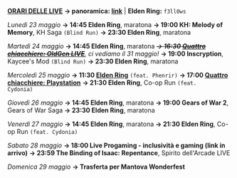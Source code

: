 <b><u>ORARI DELLE LIVE</u></b>
<b>→ panoramica: <a href="https://trello.com/b/iKwdSGf3/sabaku">link</a></b> | <b>Elden Ring:</b> <code>f3ll0ws</code>

<i>Lunedì 23 maggio</i>
<b>→ 14:45 Elden Ring</b>, maratona
<b>→ 19:00 KH: Melody of Memory</b>, KH Saga <code>(Blind Run)</code>
<b>→ 23:30 Elden Ring</b>, maratona

<i>Martedì 24 maggio</i>
<b>→ 14:45 Elden Ring</b>, maratona
<i><s><b>→ 16:30 <a href="https://www.twitch.tv/oldgenproject">Quattro chiacchiere: OldGen LIVE</a></b></s>, ci vediamo il 31 maggio!</i>
<b>→ 19:00 Inscryption</b>, Kaycee's Mod <code>(Blind Run)</code>
<b>→ 23:30 Elden Ring</b>, maratona

<i>Mercoledì 25 maggio</i>
<b>→ 11:30 <a href="https://www.twitch.tv/phenrir_mailoki">Elden Ring</a></b> <code>(feat. Phenrir)</code>
<b>→ 17:00 <a href="https://www.twitch.tv/oldgenproject">Quattro chiacchiere: Playstation</a></b>
<b>→ 21:30 Elden Ring</b>, Co-op Run <code>(feat. Cydonia)</code>

<i>Giovedì 26 maggio</i>
<b>→ 14:45 Elden Ring</b>, maratona
<b>→ 19:00 Gears of War 2</b>, Gears of War Saga
<b>→ 23:30 Elden Ring</b>, maratona

<i>Venerdì 27 maggio</i>
<b>→ 14:45 Elden Ring</b>, maratona
<b>→ 21:30 Elden Ring</b>, Co-op Run <code>(feat. Cydonia)</code>

<i>Sabato 28 maggio</i>
<b>→ 18:00 Live Progaming - inclusività e gaming (link in arrivo)</b>
<b>→ 23:59 The Binding of Isaac: Repentance</b>, Spirito dell'Arcade LIVE

<i>Domenica 29 maggio</i>
<b>→ Trasferta per Mantova Wonderfest</b>
